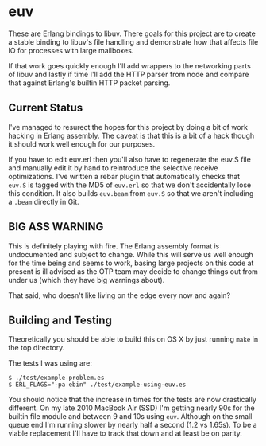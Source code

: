 euv
===

These are Erlang bindings to libuv. There goals for this project are to
create a stable binding to libuv's file handling and demonstrate how that
affects file IO for processes with large mailboxes.

If that work goes quickly enough I'll add wrappers to the networking parts
of libuv and lastly if time I'll add the HTTP parser from node and compare
that against Erlang's builtin HTTP packet parsing.

Current Status
--------------

I've managed to resurect the hopes for this project by doing a bit of
work hacking in Erlang assembly. The caveat is that this is a bit of a
hack though it should work well enough for our purposes.

If you have to edit euv.erl then you'll also have to regenerate the euv.S
file and manually edit it by hand to reintroduce the selective receive
optimizations. I've written a rebar plugin that automatically checks that
`euv.S` is tagged with the MD5 of `euv.erl` so that we don't accidentally
lose this condition. It also builds `euv.beam` from `euv.S` so that we
aren't including a `.beam` directly in Git.

BIG ASS WARNING
---------------

This is definitely playing with fire. The Erlang assembly format is
undocumented and subject to change. While this will serve us well enough
for the time being and seems to work, basing large projects on this code
at present is ill advised as the OTP team may decide to change things out
from under us (which they have big warnings about).

That said, who doesn't like living on the edge every now and again?

Building and Testing
--------------------

Theoretically you should be able to build this on OS X by just running
`make` in the top directory.

The tests I was using are:

    $ ./test/example-problem.es
    $ ERL_FLAGS="-pa ebin" ./test/example-using-euv.es

You should notice that the increase in times for the tests are now
drastically different. On my late 2010 MacBook Air (SSD) I'm getting
nearly 90s for the builtin file module and between 9 and 10s using
`euv`. Although on the small queue end I'm running slower by nearly
half a second (1.2 vs 1.65s). To be a viable replacement I'll have to
track that down and at least be on parity.
